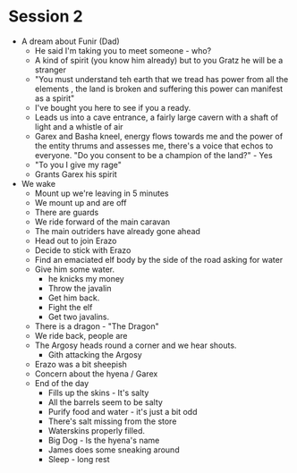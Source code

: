 # Session 2
 - A dream about Funir (Dad)
   - He said I'm taking you to meet someone - who?
   - A kind of spirit (you know him already) but to you Gratz he will be a stranger
   - "You must understand teh earth that we tread has power from all the elements , the land is broken and suffering this power can manifest as a spirit"
   - I've bought you here to see if you a ready.
   - Leads us into a cave entrance, a fairly large cavern with a shaft of light and a whistle of air
   - Garex and Basha kneel, energy flows towards me and the power of the entity thrums and assesses me, there's a voice that echos to everyone. "Do you consent to be a champion of the land?" - Yes
   - "To you I give my rage"
   - Grants Garex his spirit
 - We wake
   - Mount up we're leaving in 5 minutes
   - We mount up and are off
   - There are guards
   - We ride forward of the main caravan
   - The main outriders have already gone ahead
   - Head out to join Erazo
   - Decide to stick with Erazo
   - Find an emaciated elf body by the side of the road asking for water
   - Give him some water.
     - he knicks my money
     - Throw the javalin
     - Get him back.
     - Fight the elf
     - Get two javalins.
   - There is a dragon - "The Dragon"
   - We ride back, people are 
   - The Argosy heads round a corner and we hear shouts.
     - Gith attacking the Argosy
   - Erazo was a bit sheepish
   - Concern about the hyena / Garex
   - End of the day
     - Fills up the skins - It's salty
     - All the barrels seem to be salty
     - Purify food and water - it's just a bit odd
     - There's salt missing from the store
     - Waterskins properly filled.
     - Big Dog - Is the hyena's name
     - James does some sneaking around
     - Sleep - long rest